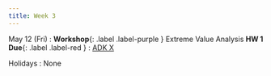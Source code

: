 ```yaml
---
title: Week 3
---
```


May 12 (Fri)
: **Workshop**{: .label .label-purple } Extreme Value Analysis **HW 1 Due**{: .label .label-red }
  : [ADK X](#)

Holidays
: None
